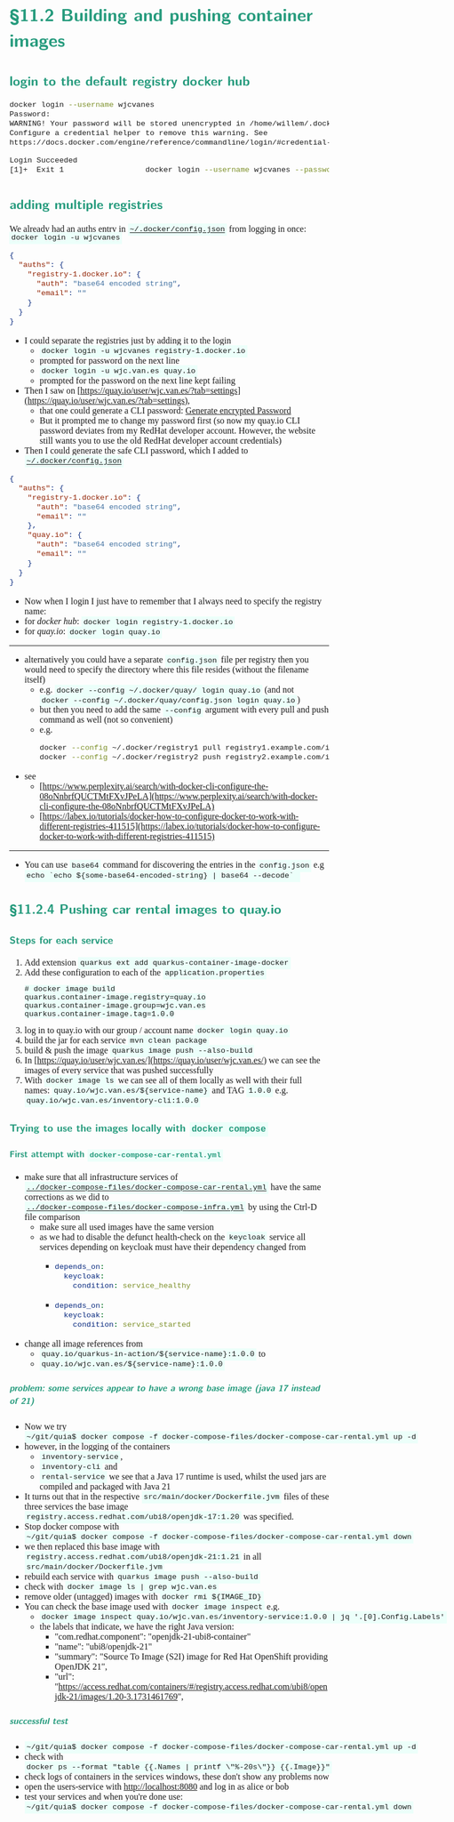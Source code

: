 <style>
body {
  font-family: Spectral, "Gentium Basic", Cardo , "Linux Libertine o", "Palatino Linotype", Cambria, serif;
  font-size: 100% !important;
  padding-right: 12%;
}
code {
  padding: 0.25em;
	
  white-space: pre;
  font-family: "Tlwg mono", Consolas, "Liberation Mono", Menlo, Courier, monospace;
	
  background-color: #ECFFFA;
  //border: 1px solid #ccc;
  //border-radius: 3px;
}

kbd {
  display: inline-block;
  padding: 3px 5px;
  font-family: "Tlwg mono", Consolas, "Liberation Mono", Menlo, Courier, monospace;
  line-height: 10px;
  color: #555;
  vertical-align: middle;
  background-color: #ECFFFA;
  border: solid 1px #ccc;
  border-bottom-color: #bbb;
  border-radius: 3px;
  box-shadow: inset 0 -1px 0 #bbb;
}

h1,h2,h3,h4,h5 {
  color: #269B7D; 
  font-family: "fira sans", "Latin Modern Sans", Calibri, "Trebuchet MS", sans-serif;
}

</style>

# §11.2 Building and pushing container images

## login to the default registry docker hub
```bash
docker login --username wjcvanes
Password: 
WARNING! Your password will be stored unencrypted in /home/willem/.docker/config.json.
Configure a credential helper to remove this warning. See
https://docs.docker.com/engine/reference/commandline/login/#credential-stores

Login Succeeded
[1]+  Exit 1                  docker login --username wjcvanes --password sn

```


## adding multiple registries
We already had an auths entry in [`~/.docker/config.json`](~/.docker/config.json)
from logging in once:
`docker login -u wjcvanes`
```json
{
  "auths": {
    "registry-1.docker.io": {
      "auth": "base64 encoded string",
      "email": ""
    }
  }  
}
```
- I could separate the registries just by adding it to the login
  - `docker login -u wjcvanes registry-1.docker.io`
  - prompted for password on the next line
  - `docker login -u wjc.van.es quay.io`
  - prompted for the password on the next line kept failing
- Then I saw on [https://quay.io/user/wjc.van.es/?tab=settings](https://quay.io/user/wjc.van.es/?tab=settings), 
  - that one could generate a CLI password: [Generate encrypted Password]()
  - But it prompted me to change my password first (so now my quay.io CLI password deviates from my RedHat developer
    account. However, the website still wants you to use the old RedHat developer account credentials)
- Then I could generate the safe CLI password, which I added to [`~/.docker/config.json`](~/.docker/config.json)
```json
{
  "auths": {
    "registry-1.docker.io": {
      "auth": "base64 encoded string",
      "email": ""
    },
    "quay.io": {
      "auth": "base64 encoded string",
      "email": ""
    }
  }
}
```
- Now when I login I just have to remember that I always need to specify the registry name:
 - for _docker hub_:
   `docker login registry-1.docker.io`
 - for _quay.io_:
   `docker login quay.io`


----


- alternatively you could have a separate `config.json` file per registry then you would need to specify the directory
  where this file resides (without the filename itself)
  - e.g. `docker --config ~/.docker/quay/ login quay.io` (and not `docker --config ~/.docker/quay/config.json login quay.io`)
  - but then you need to add the same `--config` argument with every pull and push command as well (not so convenient)
  - e.g.
    ```bash
    docker --config ~/.docker/registry1 pull registry1.example.com/image:tag
    docker --config ~/.docker/registry2 push registry2.example.com/image:tag
    ```
- see 
  - [https://www.perplexity.ai/search/with-docker-cli-configure-the-08oNnbrfQUCTMtFXvJPeLA](https://www.perplexity.ai/search/with-docker-cli-configure-the-08oNnbrfQUCTMtFXvJPeLA)
  - [https://labex.io/tutorials/docker-how-to-configure-docker-to-work-with-different-registries-411515](https://labex.io/tutorials/docker-how-to-configure-docker-to-work-with-different-registries-411515)


----


- You can use `base64` command for discovering the entries in the `config.json`
  e.g ``echo `echo ${some-base64-encoded-string} | base64 --decode` ``

## §11.2.4 Pushing car rental images to quay.io

### Steps for each service
1. Add extension
   `quarkus ext add quarkus-container-image-docker`
2. Add these configuration to each of the `application.properties`
   ```properties
   # docker image build
   quarkus.container-image.registry=quay.io
   quarkus.container-image.group=wjc.van.es
   quarkus.container-image.tag=1.0.0
   ```
3. log in to quay.io with our group / account name
   `docker login quay.io`
4. build the jar for each service
   `mvn clean package`
5. build & push the image
   `quarkus image push --also-build`
6. In [https://quay.io/user/wjc.van.es/](https://quay.io/user/wjc.van.es/) we can see the images of every service that
   was pushed successfully
7. With `docker image ls` we can see all of them locally as well with their full names: 
   `quay.io/wjc.van.es/${service-name}` and TAG `1.0.0` e.g. `quay.io/wjc.van.es/inventory-cli:1.0.0`

### Trying to use the images locally with `docker compose`

#### First attempt with `docker-compose-car-rental.yml`
- make sure that all infrastructure services of 
  [`../docker-compose-files/docker-compose-car-rental.yml`](../docker-compose-files/docker-compose-car-rental.yml) have
  the same corrections as we did to
  [`../docker-compose-files/docker-compose-infra.yml`](../docker-compose-files/docker-compose-infra.yml) by using
  the Ctrl-D file comparison
  - make sure all used images have the same version
  - as we had to disable the defunct health-check on the `keycloak` service all services depending on keycloak must
    have their dependency changed from
    - ```yaml
      depends_on:
        keycloak:
          condition: service_healthy
      ```
    - ```yaml
      depends_on:
        keycloak:
          condition: service_started
      ```  
- change all image references from 
  - `quay.io/quarkus-in-action/${service-name}:1.0.0` to 
  - `quay.io/wjc.van.es/${service-name}:1.0.0`

##### problem: some services appear to have a wrong base image (java 17 instead of 21)
- Now we try
  `~/git/quia$ docker compose -f docker-compose-files/docker-compose-car-rental.yml up -d`
- however, in the logging of the containers
    - `inventory-service`,
    - `inventory-cli` and
    - `rental-service`
      we see that a Java 17 runtime is used, whilst the used jars are compiled and packaged with Java 21
- It turns out that in the respective `src/main/docker/Dockerfile.jvm` files of these three services the base image
  `registry.access.redhat.com/ubi8/openjdk-17:1.20` was specified.
- Stop docker compose with
  `~/git/quia$ docker compose -f docker-compose-files/docker-compose-car-rental.yml down`
- we then replaced this base image with `registry.access.redhat.com/ubi8/openjdk-21:1.21` in all 
  `src/main/docker/Dockerfile.jvm`
- rebuild each service with `quarkus image push --also-build`
- check with `docker image ls | grep wjc.van.es`
- remove older (untagged) images with `docker rmi ${IMAGE_ID}`
- You can check the base image used with `docker image inspect` e.g.
  - `docker image inspect quay.io/wjc.van.es/inventory-service:1.0.0 | jq '.[0].Config.Labels'`
  - the labels that indicate, we have the right Java version:
    - "com.redhat.component": "openjdk-21-ubi8-container"
    - "name": "ubi8/openjdk-21"
    - "summary": "Source To Image (S2I) image for Red Hat OpenShift providing OpenJDK 21",
    - "url": "https://access.redhat.com/containers/#/registry.access.redhat.com/ubi8/openjdk-21/images/1.20-3.1731461769",

##### successful test
- `~/git/quia$ docker compose -f docker-compose-files/docker-compose-car-rental.yml up -d`
- check with `docker ps --format "table {{.Names | printf \"%-20s\"}} {{.Image}}"`
- check logs of containers in the services windows, these don't show any problems now
- open the users-service with [http://localhost:8080](http://localhost:8080) and log in as alice or bob
- test your services and when you're done use:
  `~/git/quia$ docker compose -f docker-compose-files/docker-compose-car-rental.yml down`
